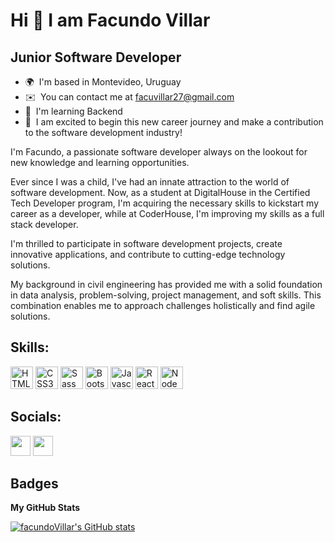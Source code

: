Hi 👋 I am Facundo Villar
================================ 

Junior Software Developer
------------------------
* 🌍  I'm based in Montevideo, Uruguay
* ✉️  You can contact me at [facuvillar27@gmail.com](mailto:facuvillar27@gmail.com)
* 🧠  I'm learning Backend
* 🤝  I am excited to begin this new career journey and make a contribution to the software development industry!

I'm Facundo, a passionate software developer always on the lookout for new knowledge and learning opportunities.

Ever since I was a child, I've had an innate attraction to the world of software development. Now, as a student at DigitalHouse in the Certified Tech Developer program, I'm acquiring the necessary skills to kickstart my career as a developer, while at CoderHouse, I'm improving my skills as a full stack developer.

I'm thrilled to participate in software development projects, create innovative applications, and contribute to cutting-edge technology solutions.

My background in civil engineering has provided me with a solid foundation in data analysis, problem-solving, project management, and soft skills. This combination enables me to approach challenges holistically and find agile solutions.

## Skills:

<p align="left">
<a href="https://developer.mozilla.org/en-US/docs/Glossary/HTML5" target="_blank" rel="noreferrer"><img src="https://raw.githubusercontent.com/danielcranney/readme-generator/main/public/icons/skills/html5-colored.svg" width="36" height="36" alt="HTML5" /></a>
<a href="https://www.w3.org/TR/CSS/#css" target="_blank" rel="noreferrer"><img src="https://raw.githubusercontent.com/danielcranney/readme-generator/main/public/icons/skills/css3-colored.svg" width="36" height="36" alt="CSS3" /></a>
<a href="https://sass-lang.com/" target="_blank" rel="noreferrer"><img src="https://raw.githubusercontent.com/danielcranney/readme-generator/main/public/icons/skills/sass-colored.svg" width="36" height="36" alt="Sass" /></a>
<a href="https://getbootstrap.com/" target="_blank" rel="noreferrer"><img src="https://raw.githubusercontent.com/danielcranney/readme-generator/main/public/icons/skills/bootstrap-colored.svg" width="36" height="36" alt="Bootstrap" /></a>
<a href="https://developer.mozilla.org/en-US/docs/Web/JavaScript" target="_blank" rel="noreferrer"><img src="https://raw.githubusercontent.com/danielcranney/readme-generator/main/public/icons/skills/javascript-colored.svg" width="36" height="36" alt="Javascript" /></a> 
<a href="https://reactjs.org/" target="_blank" rel="noreferrer"><img src="https://raw.githubusercontent.com/danielcranney/readme-generator/main/public/icons/skills/react-colored.svg" width="36" height="36" alt="React" /></a> 
<a href="https://nodejs.org/en/" target="_blank" rel="noreferrer"><img src="https://raw.githubusercontent.com/danielcranney/readme-generator/main/public/icons/skills/nodejs-colored.svg" width="36" height="36" alt="NodeJS" /></a>
</p>

## Socials:

<p align="left">
<a href="https://github.com/facuvillar27" target="_blank" rel="noreferrer"><img src="https://raw.githubusercontent.com/danielcranney/readme-generator/main/public/icons/socials/github.svg" width="32" height="32" /></a>
<a href="https://www.linkedin.com/in/facundo-v-46355698/" target="_blank" rel="noreferrer"><img src="https://raw.githubusercontent.com/danielcranney/readme-generator/main/public/icons/socials/linkedin.svg" width="32" height="32" /></a>
</p>

## Badges

<b>My GitHub Stats</b>

<a href="https://github.com/facuvillar27"><img src="https://github-readme-stats.vercel.app/api?username=facuvillar27&show_icons=true&hide=contribs&count_private=true&title_color=0891b2&text_color=ffffff&icon_color=0891b2&bg_color=1c1917&hide_border=true&show_icons=true" alt="facundoVillar's GitHub stats" /></a>

